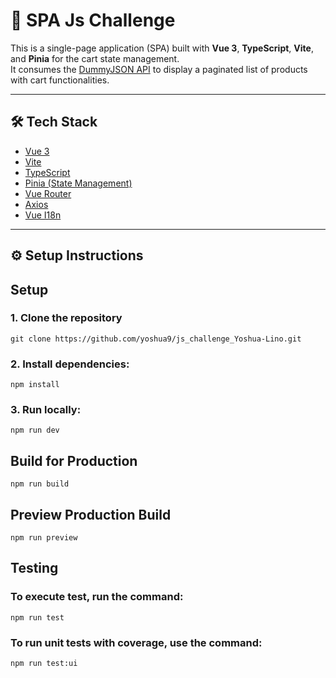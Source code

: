 # 🛒 SPA Js Challenge

This is a single-page application (SPA) built with **Vue 3**, **TypeScript**, **Vite**, and **Pinia** for the cart state management.  
It consumes the [DummyJSON API](https://dummyjson.com/docs/products) to display a paginated list of products with cart functionalities.

---

## 🛠️ Tech Stack

- [Vue 3](https://vuejs.org/)
- [Vite](https://vitejs.dev/)
- [TypeScript](https://www.typescriptlang.org/)
- [Pinia (State Management)](https://pinia.vuejs.org/)
- [Vue Router](https://router.vuejs.org/)
- [Axios](https://axios-http.com/)
- [Vue I18n](https://vue-i18n.intlify.dev/)

---

## ⚙️ Setup Instructions

## Setup

### 1. Clone the repository

`git clone https://github.com/yoshua9/js_challenge_Yoshua-Lino.git`


### 2. Install dependencies:  
`npm install`


### 3. Run locally:  
   `npm run dev`

## Build for Production
`npm run build`

## Preview Production Build
`npm run preview`

## Testing
### To execute test, run the command:

`npm run test`

### To run unit tests with coverage, use the command:
`npm run test:ui`
